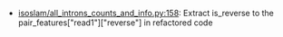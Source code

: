 * [isoslam/all_introns_counts_and_info.py:158](isoslam/all_introns_counts_and_info.py#L158): Extract is_reverse to the pair_features["read1"]["reverse"] in refactored code
